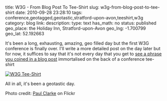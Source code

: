title: W3G - From Blog Post To Tee-Shirt
slug: w3g-from-blog-post-to-tee-shirt
date: 2010-09-28 23:28:10
tags: conference,geotagged,geotastic,stratford-upon-avon,teeshirt,w3g
category: blog
link: 
description: 
type: text
has_math: no
status: published
geo_place: the Holiday Inn, Stratford-upon-Avon
geo_lng: -1.700799
geo_lat: 52.192663

It's been a long, exhausting, amazing, geo filled day but the first W3G conference is finally over. I'll write a more detailed post on the day later but for now, it suffices to say that it's not every day that you get to [see a phrase you coined in a blog post](/2010/04/16/the-3-ws-of-geo-and-hyperlocal-deities-and-a-pachyderm/ "/2010/04/16/the-3-ws-of-geo-and-hyperlocal-deities-and-a-pachyderm/") immortalised on the back of a conference tee-shirt

[![W3G Tee-Shirt](https://farm5.static.flickr.com/4127/5032420517_c3a2a25fc7_d.jpg)](https://www.flickr.com/photos/paul_clarke/5032420517/ "W3G Tee-Shirt")

All in all, it's been a geotastic day.


Photo credit: [Paul Clarke](https://www.flickr.com/photos/paul_clarke/5032420517 "https://www.flickr.com/photos/paul_clarke/5032420517") on Flickr


